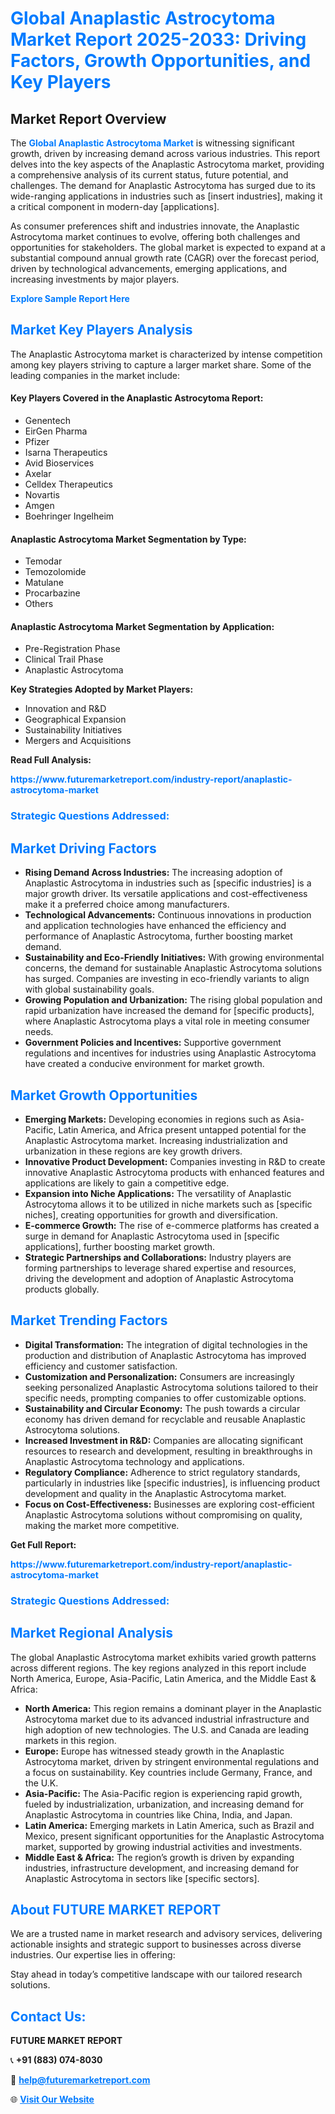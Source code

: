 <h1 style="color: #007BFF;">Global Anaplastic Astrocytoma Market Report 2025-2033: Driving Factors, Growth Opportunities, and Key Players</h1>

<section id="overview">
<h2>Market Report Overview</h2>
<p>The <a href="https://www.futuremarketreport.com/industry-report/anaplastic-astrocytoma-market" style="color: #007BFF; text-decoration: none;"><strong>Global Anaplastic Astrocytoma Market</strong></a> is witnessing significant growth, driven by increasing demand across various industries. This report delves into the key aspects of the Anaplastic Astrocytoma market, providing a comprehensive analysis of its current status, future potential, and challenges. The demand for Anaplastic Astrocytoma has surged due to its wide-ranging applications in industries such as [insert industries], making it a critical component in modern-day [applications].</p>
<p>As consumer preferences shift and industries innovate, the Anaplastic Astrocytoma market continues to evolve, offering both challenges and opportunities for stakeholders. The global market is expected to expand at a substantial compound annual growth rate (CAGR) over the forecast period, driven by technological advancements, emerging applications, and increasing investments by major players.</p>
</section>

<section id="overview">
<p><a href="https://www.futuremarketreport.com/request-sample/reportId=122774" style="color: #007BFF; text-decoration: none;"><strong>Explore Sample Report Here</strong></a></p>
</section>

<section id="key-players">
<h2 style="color: #007BFF;">Market Key Players Analysis</h2>
<p>The Anaplastic Astrocytoma market is characterized by intense competition among key players striving to capture a larger market share. Some of the leading companies in the market include:</p>
<h4>Key Players Covered in the Anaplastic Astrocytoma Report:</h4>
<ul><li>Genentech</li><li>EirGen Pharma</li><li>Pfizer</li><li>Isarna Therapeutics</li><li>Avid Bioservices</li><li>Axelar</li><li>Celldex Therapeutics</li><li>Novartis</li><li>Amgen</li><li>Boehringer Ingelheim</li></ul>
<h4>Anaplastic Astrocytoma Market Segmentation by Type:</h4>
<ul><li>Temodar</li><li>Temozolomide</li><li>Matulane</li><li>Procarbazine</li><li>Others</li></ul>

<h4>Anaplastic Astrocytoma Market Segmentation by Application:</h4>
<ul><li>Pre-Registration Phase</li><li>Clinical Trail Phase</li><li>Anaplastic Astrocytoma</li></ul>
<p><strong>Key Strategies Adopted by Market Players:</strong></p>
<ul>
<li>Innovation and R&D</li>
<li>Geographical Expansion</li>
<li>Sustainability Initiatives</li>
<li>Mergers and Acquisitions</li>
</ul>
</section>

<section>
<p><strong>Read Full Analysis: </strong></p><a href="https://www.futuremarketreport.com/industry-report/anaplastic-astrocytoma-market" style="color: #007BFF; text-decoration: none;"><strong>https://www.futuremarketreport.com/industry-report/anaplastic-astrocytoma-market</strong></a>
<h3 style="color: #007BFF;">Strategic Questions Addressed:</h3>
</section>

<section id="driving-factors">
<h2 style="color: #007BFF;">Market Driving Factors</h2>
<ul>
<li><strong>Rising Demand Across Industries:</strong> The increasing adoption of Anaplastic Astrocytoma in industries such as [specific industries] is a major growth driver. Its versatile applications and cost-effectiveness make it a preferred choice among manufacturers.</li>
<li><strong>Technological Advancements:</strong> Continuous innovations in production and application technologies have enhanced the efficiency and performance of Anaplastic Astrocytoma, further boosting market demand.</li>
<li><strong>Sustainability and Eco-Friendly Initiatives:</strong> With growing environmental concerns, the demand for sustainable Anaplastic Astrocytoma solutions has surged. Companies are investing in eco-friendly variants to align with global sustainability goals.</li>
<li><strong>Growing Population and Urbanization:</strong> The rising global population and rapid urbanization have increased the demand for [specific products], where Anaplastic Astrocytoma plays a vital role in meeting consumer needs.</li>
<li><strong>Government Policies and Incentives:</strong> Supportive government regulations and incentives for industries using Anaplastic Astrocytoma have created a conducive environment for market growth.</li>
</ul>
</section>

<section id="growth-opportunities">
<h2 style="color: #007BFF;">Market Growth Opportunities</h2>
<ul>
<li><strong>Emerging Markets:</strong> Developing economies in regions such as Asia-Pacific, Latin America, and Africa present untapped potential for the Anaplastic Astrocytoma market. Increasing industrialization and urbanization in these regions are key growth drivers.</li>
<li><strong>Innovative Product Development:</strong> Companies investing in R&D to create innovative Anaplastic Astrocytoma products with enhanced features and applications are likely to gain a competitive edge.</li>
<li><strong>Expansion into Niche Applications:</strong> The versatility of Anaplastic Astrocytoma allows it to be utilized in niche markets such as [specific niches], creating opportunities for growth and diversification.</li>
<li><strong>E-commerce Growth:</strong> The rise of e-commerce platforms has created a surge in demand for Anaplastic Astrocytoma used in [specific applications], further boosting market growth.</li>
<li><strong>Strategic Partnerships and Collaborations:</strong> Industry players are forming partnerships to leverage shared expertise and resources, driving the development and adoption of Anaplastic Astrocytoma products globally.</li>
</ul>
</section>

<section id="trending-factors">
<h2 style="color: #007BFF;">Market Trending Factors</h2>
<ul>
<li><strong>Digital Transformation:</strong> The integration of digital technologies in the production and distribution of Anaplastic Astrocytoma has improved efficiency and customer satisfaction.</li>
<li><strong>Customization and Personalization:</strong> Consumers are increasingly seeking personalized Anaplastic Astrocytoma solutions tailored to their specific needs, prompting companies to offer customizable options.</li>
<li><strong>Sustainability and Circular Economy:</strong> The push towards a circular economy has driven demand for recyclable and reusable Anaplastic Astrocytoma solutions.</li>
<li><strong>Increased Investment in R&D:</strong> Companies are allocating significant resources to research and development, resulting in breakthroughs in Anaplastic Astrocytoma technology and applications.</li>
<li><strong>Regulatory Compliance:</strong> Adherence to strict regulatory standards, particularly in industries like [specific industries], is influencing product development and quality in the Anaplastic Astrocytoma market.</li>
<li><strong>Focus on Cost-Effectiveness:</strong> Businesses are exploring cost-efficient Anaplastic Astrocytoma solutions without compromising on quality, making the market more competitive.</li>
</ul>
</section>

<section>
<p><strong>Get Full Report: </strong></p><a href="https://www.futuremarketreport.com/industry-report/anaplastic-astrocytoma-market" style="color: #007BFF; text-decoration: none;"><strong>https://www.futuremarketreport.com/industry-report/anaplastic-astrocytoma-market</strong></a>
<h3 style="color: #007BFF;">Strategic Questions Addressed:</h3>
</section>


<section id="regional-analysis">
<h2 style="color: #007BFF;">Market Regional Analysis</h2>
<p>The global Anaplastic Astrocytoma market exhibits varied growth patterns across different regions. The key regions analyzed in this report include North America, Europe, Asia-Pacific, Latin America, and the Middle East & Africa:</p>
<ul>
<li><strong>North America:</strong> This region remains a dominant player in the Anaplastic Astrocytoma market due to its advanced industrial infrastructure and high adoption of new technologies. The U.S. and Canada are leading markets in this region.</li>
<li><strong>Europe:</strong> Europe has witnessed steady growth in the Anaplastic Astrocytoma market, driven by stringent environmental regulations and a focus on sustainability. Key countries include Germany, France, and the U.K.</li>
<li><strong>Asia-Pacific:</strong> The Asia-Pacific region is experiencing rapid growth, fueled by industrialization, urbanization, and increasing demand for Anaplastic Astrocytoma in countries like China, India, and Japan.</li>
<li><strong>Latin America:</strong> Emerging markets in Latin America, such as Brazil and Mexico, present significant opportunities for the Anaplastic Astrocytoma market, supported by growing industrial activities and investments.</li>
<li><strong>Middle East & Africa:</strong> The region’s growth is driven by expanding industries, infrastructure development, and increasing demand for Anaplastic Astrocytoma in sectors like [specific sectors].</li>
</ul>
</section>

<footer>
<h2 style="color: #007BFF;">About FUTURE MARKET REPORT</h2>
<p>We are a trusted name in market research and advisory services, delivering actionable insights and strategic support to businesses across diverse industries. Our expertise lies in offering:</p>

<p>Stay ahead in today’s competitive landscape with our tailored research solutions.</p>

<h2 style="color: #007BFF;">Contact Us:</h2>
<p><strong>FUTURE MARKET REPORT</strong></p>
<p>📞 <strong>+91 (883) 074-8030</strong></p>
<p>📧 <strong><a href="mailto:help@futuremarketreport.com" style="color: #007BFF;">help@futuremarketreport.com</a></strong></p>
<p>🌐 <strong><a href="https://www.futuremarketreport.com/" style="color: #007BFF;">Visit Our Website</a></strong></p>
</footer>